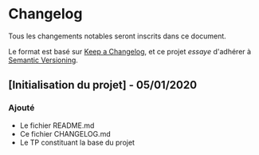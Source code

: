 # Changelog
Tous les changements notables seront inscrits dans ce document.

Le format est basé sur [Keep a Changelog](https://keepachangelog.com/en/1.0.0/),
et ce projet *essaye* d'adhérer à [Semantic Versioning](https://semver.org/spec/v2.0.0.html).


## [Initialisation du projet] - 05/01/2020
### Ajouté
- Le fichier README.md
- Ce fichier CHANGELOG.md
- Le TP constituant la base du projet
